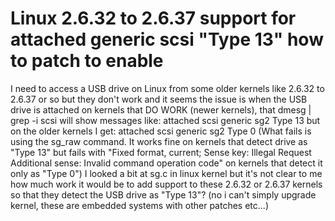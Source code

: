 
# Linux 2.6.32 to 2.6.37 support for attached generic scsi "Type 13" how to patch to enable

I need to access a USB drive on Linux from some older kernels like 2.6.32 to 2.6.37 or so but they don't work and it seems the issue is when the USB drive is attached on kernels that DO WORK (newer kernels), that dmesg | grep -i scsi will show messages like:
attached scsi generic sg2 Type 13
but on the older kernels I get:
attached scsi generic sg2 Type 0
(What fails is using the sg_raw command. It works fine on kernels that detect drive as "Type 13" but fails with "Fixed format, current; Sense key: Illegal Request Additional sense: Invalid command operation code" on kernels that detect it only as "Type 0")
I looked a bit at sg.c in linux kernel but it's not clear to me how much work it would be to add support to these 2.6.32 or 2.6.37 kernels so that they detect the USB drive as "Type 13"?
(no i can't simply upgrade kernel, these are embedded systems with other patches etc...)

        